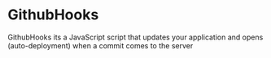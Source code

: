 # GithubHooks
GithubHooks its a JavaScript script that updates your application and opens (auto-deployment) when a commit comes to the server
